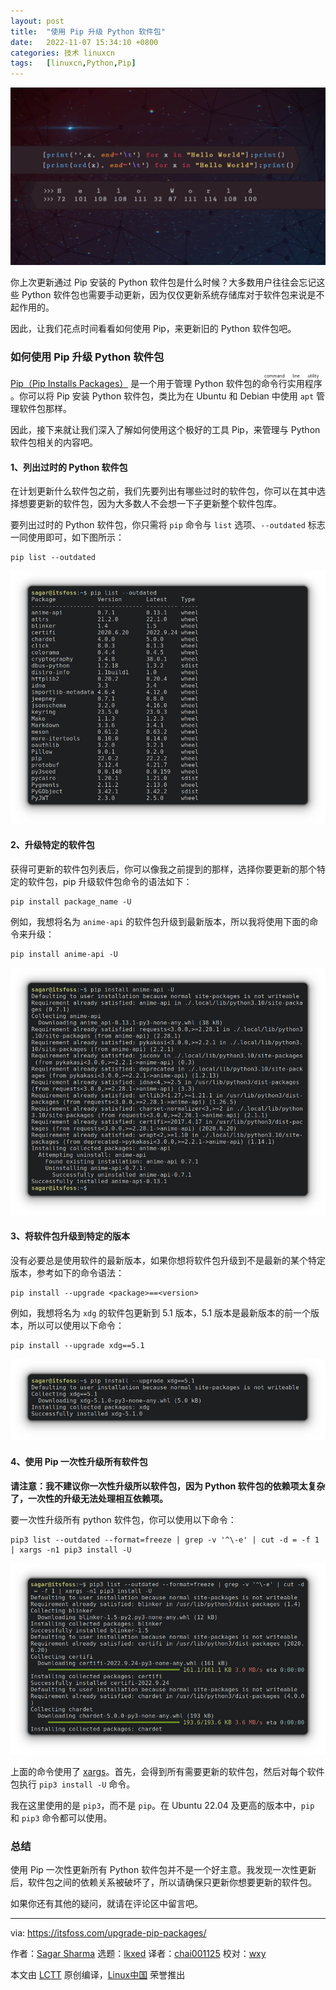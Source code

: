```yaml
---
layout: post
title:	"使用 Pip 升级 Python 软件包"
date:	2022-11-07 15:34:10 +0800 
categories:	技术 linuxcn 
tags:	[linuxcn,Python,Pip]
---
```



![](/Asserts/Images/album/202211/07/153408lqflbw3mwxja3qm4.jpg)


你上次更新通过 Pip 安装的 Python 软件包是什么时候？大多数用户往往会忘记这些 Python 软件包也需要手动更新，因为仅仅更新系统存储库对于软件包来说是不起作用的。


因此，让我们花点时间看看如何使用 Pip，来更新旧的 Python 软件包吧。


### 如何使用 Pip 升级 Python 软件包


[Pip（Pip Installs Packages）](https://itsfoss.com/install-pip-ubuntu/) 是一个用于管理 Python 软件包的 <ruby> 命令行实用程序 <rt>  command line utility </rt></ruby> 。你可以将 Pip 安装 Python 软件包，类比为在 Ubuntu 和 Debian 中使用 `apt` 管理软件包那样。


因此，接下来就让我们深入了解如何使用这个极好的工具 Pip，来管理与 Python 软件包相关的内容吧。


#### 1、列出过时的 Python 软件包


在计划更新什么软件包之前，我们先要列出有哪些过时的软件包，你可以在其中选择想要更新的软件包，因为大多数人不会想一下子更新整个软件包库。


要列出过时的 Python 软件包，你只需将 `pip` 命令与 `list` 选项、`--outdated` 标志一同使用即可，如下图所示：



```
pip list --outdated

```

![outdated packages](/Asserts/Images/album/202211/07/153410v48318bnb0z4qxap.png)


#### 2、升级特定的软件包


获得可更新的软件包列表后，你可以像我之前提到的那样，选择你要更新的那个特定的软件包，pip 升级软件包命令的语法如下：



```
pip install package_name -U

```

例如，我想将名为 `anime-api` 的软件包升级到最新版本，所以我将使用下面的命令来升级：



```
pip install anime-api -U

```

![update anime api](/Asserts/Images/album/202211/07/153411w56fs9s0rslzsf63.png)


#### 3、将软件包升级到特定的版本


没有必要总是使用软件的最新版本，如果你想将软件包升级到不是最新的某个特定版本，参考如下的命令语法：



```
pip install --upgrade <package>==<version>

```

例如，我想将名为 `xdg` 的软件包更新到 5.1 版本，5.1 版本是最新版本的前一个版本，所以可以使用以下命令：



```
pip install --upgrade xdg==5.1

```

![upgrade xdg to specific iteration](/Asserts/Images/album/202211/07/153411ioeej6hj6k6dhvko.png)


#### 4、使用 Pip 一次性升级所有软件包


**请注意：我不建议你一次性升级所以软件包，因为 Python 软件包的依赖项太复杂了，一次性的升级无法处理相互依赖项。**


要一次性升级所有 python 软件包，你可以使用以下命令：



```
pip3 list --outdated --format=freeze | grep -v '^\-e' | cut -d = -f 1 | xargs -n1 pip3 install -U

```

![upgrade everything](/Asserts/Images/album/202211/07/153412m71rz1246h22xavc.png)


上面的命令使用了 [xargs](https://linuxhandbook.com/xargs-command/)。首先，会得到所有需要更新的软件包，然后对每个软件包执行 `pip3 install -U` 命令。


我在这里使用的是 `pip3`，而不是 `pip`。在 Ubuntu 22.04 及更高的版本中，`pip` 和 `pip3` 命令都可以使用。


### 总结


使用 Pip 一次性更新所有 Python 软件包并不是一个好主意。我发现一次性更新后，软件包之间的依赖关系被破坏了，所以请确保只更新你想要更新的软件包。


如果你还有其他的疑问，就请在评论区中留言吧。




---


via: <https://itsfoss.com/upgrade-pip-packages/>


作者：[Sagar Sharma](https://itsfoss.com/author/sagar/) 选题：[lkxed](https://github.com/lkxed) 译者：[chai001125](https://github.com/chai001125) 校对：[wxy](https://github.com/wxy)


本文由 [LCTT](https://github.com/LCTT/TranslateProject) 原创编译，[Linux中国](https://linux.cn/) 荣誉推出
